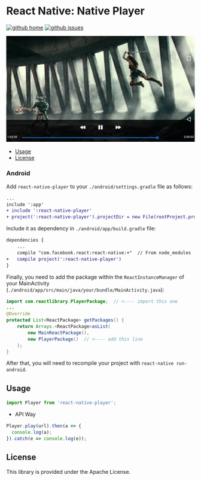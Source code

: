 # React Native: Native Player

[![github home](https://img.shields.io/badge/gaetanozappi-react--native--player-blue.svg?style=flat)](https://github.com/gaetanozappi/react-native-player)
[![github issues](https://img.shields.io/github/issues/gaetanozappi/react-native-player.svg?style=flat)](https://github.com/gaetanozappi/react-native-player/issues)

![PNG](screenshot/react-native-player.jpeg)

-   [Usage](#usage)
-   [License](#license)

### Android

Add `react-native-player` to your `./android/settings.gradle` file as follows:

```diff
...
include ':app'
+ include ':react-native-player'
+ project(':react-native-player').projectDir = new File(rootProject.projectDir, '../node_modules/react-native-player/android/app')
```

Include it as dependency in `./android/app/build.gradle` file:

```diff
dependencies {
    ...
    compile "com.facebook.react:react-native:+"  // From node_modules
+   compile project(':react-native-player')
}
```

Finally, you need to add the package within the `ReactInstanceManager` of your
MainActivity (`./android/app/src/main/java/your/bundle/MainActivity.java`):

```java
import com.reactlibrary.PlayerPackage;  // <---- import this one
...
@Override
protected List<ReactPackage> getPackages() {
    return Arrays.<ReactPackage>asList(
        new MainReactPackage(),
        new PlayerPackage()  // <---- add this line
    );
}
```

After that, you will need to recompile
your project with `react-native run-android`.

## Usage

```javascript
import Player from 'react-native-player';
```

- API Way

```javascript
Player.play(url).then(a => {
  console.log(a);
}).catch(e => console.log(e));
```

## License
This library is provided under the Apache License.
